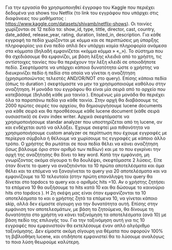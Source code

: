 Για την εργασία θα χρησιμοποιηθεί έγγραφο του Kaggle που 
περιέχει δεδομένα για shows του Netflix (το link του εγγράφου 
που υπάρχει στις διαφάνειες του μαθήματος :
https://www.kaggle.com/datasets/shivamb/netflix-shows). 
Οι ταινίες χωρίζονται σε 12 πεδία τα:
show_id, type, tittle, director, cast, country, date_added, 
release_year, rating, duration, listed_in, description. 
Για κάθε εγγραφή τα πεδία χωρίζονται με κόμμα και σε 
περιπτώσεις μη ύπαρξης πληροφορίας για ένα πεδίο απλά δεν 
υπάρχει καμία πληροφορία ανάμεσα στα κόμματα (δηλαδή 
εμφανίζεται «κόμμα κόμμα » «,,»).
Το σύστημα που θα σχεδιάσουμε θα εμφανίζει, με βάση λέξης 
κλειδιά από το χρήστη, τις αντίστοιχες ταινίες που θα 
περιέχουν την λέξη κλειδί σε οποιοδήποτε πεδίο. 
Σκεφτόμαστε να υπάρχει κάποια δυνατότητα ώστε ο χρήστης 
να διευκρινίζει πεδίο ή πεδία στα οποία να γίνεται η 
αναζήτηση (χρησιμοποιώντας τελεστές AND/OR/NOT στο 
query). Επίσης κάποια πεδία (όπως το duration ) σκεφτόμαστε 
να μην τα χρησιμοποιούμε καθόλου στην αναζήτηση.
Η μονάδα του εγγράφου θα είναι μία σειρά από το αρχείο που 
κατεβάσαμε (δηλαδή κάθε μια ταινία ). Επομένως μία μονάδα 
θα περιέχει όλα τα παραπάνω πεδία για κάθε ταινία. 
Στην αρχή θα διαβάσουμε τις 2000 πρώτες σειρές του αρχείου, 
θα δημιουργήσουμε lucene documents για κάθε σειρά και θα 
προσθέσουμε κάθε lucene document (κάθε σειρά ουσιαστικά)
σε έναν index writer. Αρχικά σκεφτόμαστε να 
χρησιμοποιήσουμε standar analyzer που υποστηρίζεται από τη 
lucene, αν και ενδέχεται αυτό να αλλάξει. Έχουμε σκεφτεί μια 
πιθανότητα να χρησιμοποιήσουμε custom analyzer σε 
περίπτωση που έχουμε εγγραφές με περίεργα σύμβολα ή 
θέλουμε να χωρίσουμε τις εγγραφές με κάποιο άλλο τρόπο.
Ο χρήστης θα ρωτάται σε ποια πεδία θέλει να κάνει αναζήτηση 
(ίσως βάλουμε όριο στον αριθμό των πεδίων) και με το που 
εγκρίνει την αρχή της αναζήτησης θα δίνει το key word. 
Κατά την εμφάνιση, μη γνωρίζοντας ακόμα σίγουρα τι θα 
δουλέψει, σκεφτόμαστε 2 λύσεις. Είτε όταν δίνετε το query να 
αναζητιόνται τα 10 πρώτα αποτελέσματα και άμα θέλει και τα 
επόμενα να ξαναγίνεται το query για 20 αποτελέσματα και να 
εμφανίζουμε τα 10 τελευταία (στην πρώτη επανάληψη του 
query θα δίνεται στο topdocs το query και ο αριθμός hits =10. 
Αν ο χρήστης ζητήσει τα επόμενα 10 θα αυξήσουμε το hits
κατά 10 και θα δώσουμε το καινούριο hits στο topdocs ). Η 2η
σκέψη μας είναι όταν εμφανίζονται τα 10 αποτελέσματα το και 
ο χρήστης ζητά τα επόμενα 10, να γίνεται κάποιο skip, αλλά 
δεν είμαστε σίγουρη για την δυνατότητα αυτή. 
Επίσης στην εμφάνιση τον αποτελεσμάτων, με βάση τα 
ζητούμενα, θα δίνουμε τη δυνατότητα στο χρήστη να κάνει 
ταξινόμηση τα αποτελέσματα (ανά 10) με βάση πεδίο της 
επιλογής του. Για την ταξινόμηση αυτή για τις 10 εγγραφές 
που εμφανιστούν θα εκτελέσουμε έναν απλό αλγόριθμο 
ταξινόμησης. 
Δεν είμαστε ακόμη σίγουρη για θέματα που αφορούν 100% τη 
βιβλιοθήκη lucene, και οτιδήποτε εμφανιστεί θα το λύσουμε 
αναλόγως το ποια λύση θεωρούμε καλύτερη. 

